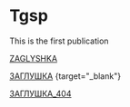 # Tgsp
This is the first publication

<a href="https://ziogsp.github.io/Tgsp/TestFolder/index.html" target="_blank">ZAGLYSHKA</a>


[ЗАГЛУШКА](https://ziogsp.github.io/Tgsp/TestFolder/index.html) {target="_blank"}


[ЗАГЛУШКА_404](https://ziogsp.github.io/Tgsp/TestFolder1/index.html)
